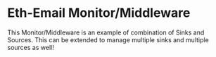 # Eth-Email Monitor/Middleware

This Monitor/Middleware is an example of combination of Sinks and Sources. This can be extended to manage multiple sinks and multiple sources as well!
